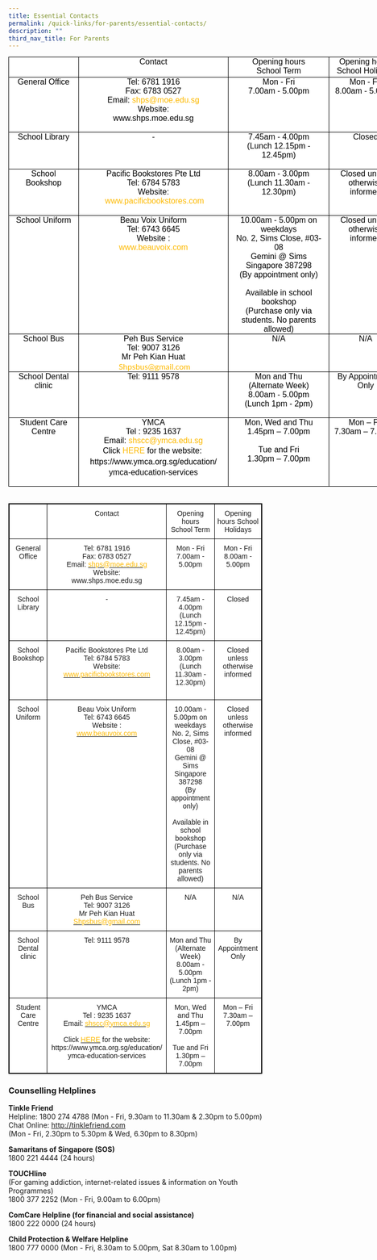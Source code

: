 ```yaml
---
title: Essential Contacts
permalink: /quick-links/for-parents/essential-contacts/
description: ""
third_nav_title: For Parents
---
```

<table style="margin: 0px 10px 0px 0px; outline: 0px; padding: 0px; color: rgb(0, 0, 0); font-family: Lato, sans-serif; font-size: 16px; font-style: normal; font-variant-ligatures: normal; font-variant-caps: normal; font-weight: 400; letter-spacing: normal; orphans: 2; text-transform: none; white-space: normal; widows: 2; word-spacing: 0px; -webkit-text-stroke-width: 0px; background-color: rgb(255, 255, 255); text-decoration-thickness: initial; text-decoration-style: initial; text-decoration-color: initial; text-align: center; width: 782.458px; border-collapse: collapse; border: none;" width="0" cellpadding="0" cellspacing="0" border="1" class="MsoTableGrid ive_eobj_left"><tbody style="margin: 0px; outline: 0px; padding: 0px;"><tr style="margin: 0px; outline: 0px; padding: 0px; height: 29.65pt;"><td style="margin: 0px; outline: 0px; padding: 0cm 5.4pt; width: 123px; border: 1pt solid windowtext; height: 29.65pt;" valign="top" width="151"><p style="margin: 0px 0px 0.0001pt; outline: 0px; padding: 0px; line-height: normal; text-align: center;" class="MsoNormal"><font style="margin: 0px; outline: 0px; padding: 0px;" face="verdana, sans-serif"><span style="margin: 0px; outline: 0px; padding: 0px; font-size: 12pt; background-color: initial;"><br class="Apple-interchange-newline">&nbsp;</span><br style="margin: 0px; outline: 0px; padding: 0px;"></font></p></td><td style="margin: 0px; outline: 0px; padding: 0cm 5.4pt; width: 299px; border-top: 1pt solid windowtext; border-right: 1pt solid windowtext; border-bottom: 1pt solid windowtext; border-image: initial; border-left: none; height: 29.65pt;" valign="top" width="198"><p style="margin: 0px 0px 0.0001pt; outline: 0px; padding: 0px; line-height: normal; text-align: center;" class="MsoNormal"><span style="margin: 0px; outline: 0px; padding: 0px; font-size: 12pt;"><font style="margin: 0px; outline: 0px; padding: 0px;" face="verdana, sans-serif">Contact</font></span></p></td><td style="margin: 0px; outline: 0px; padding: 0cm 5.4pt; width: 222px; border-top: 1pt solid windowtext; border-right: 1pt solid windowtext; border-bottom: 1pt solid windowtext; border-image: initial; border-left: none; height: 29.65pt;" valign="top" width="200"><p style="margin: 0px 0px 0.0001pt; outline: 0px; padding: 0px; line-height: normal; text-align: center;" class="MsoNormal"><span style="margin: 0px; outline: 0px; padding: 0px; font-size: 12pt;"><font style="margin: 0px; outline: 0px; padding: 0px;" face="verdana, sans-serif">Opening hours</font></span></p><p style="margin: 0px 0px 0.0001pt; outline: 0px; padding: 0px; line-height: normal; text-align: center;" class="MsoNormal"><span style="margin: 0px; outline: 0px; padding: 0px; font-size: 12pt;"><font style="margin: 0px; outline: 0px; padding: 0px;" face="verdana, sans-serif">School Term</font></span></p></td><td style="margin: 0px; outline: 0px; padding: 0cm 5.4pt; width: 138px; border-top: 1pt solid windowtext; border-right: 1pt solid windowtext; border-bottom: 1pt solid windowtext; border-image: initial; border-left: none; height: 29.65pt;" valign="top" width="151"><p style="margin: 0px 0px 0.0001pt; outline: 0px; padding: 0px; line-height: normal; text-align: center;" class="MsoNormal"><span style="margin: 0px; outline: 0px; padding: 0px; font-size: 12pt;"><font style="margin: 0px; outline: 0px; padding: 0px;" face="verdana, sans-serif">Opening hours School Holidays</font></span></p></td></tr><tr style="margin: 0px; outline: 0px; padding: 0px; height: 51.65pt;"><td style="margin: 0px; outline: 0px; padding: 0cm 5.4pt; width: 4cm; border-right: 1pt solid windowtext; border-bottom: 1pt solid windowtext; border-left: 1pt solid windowtext; border-image: initial; border-top: none; height: 51.65pt;" valign="top" width="151"><p style="margin: 0px 0px 0.0001pt; outline: 0px; padding: 0px; line-height: normal; text-align: center;" class="MsoNormal"><span style="margin: 0px; outline: 0px; padding: 0px; font-size: 12pt;"><font style="margin: 0px; outline: 0px; padding: 0px;" face="verdana, sans-serif">General Office</font></span></p></td><td style="margin: 0px; outline: 0px; padding: 0cm 5.4pt; width: 148.1pt; border-top: none; border-left: none; border-bottom: 1pt solid windowtext; border-right: 1pt solid windowtext; height: 51.65pt;" valign="top" width="198"><p style="margin: 0px 0px 0.0001pt; outline: 0px; padding: 0px; line-height: normal; text-align: center;" class="MsoNormal"><span style="margin: 0px; outline: 0px; padding: 0px; font-size: 12pt;"><font style="margin: 0px; outline: 0px; padding: 0px;" face="verdana, sans-serif">Tel: 6781 1916</font></span></p><p style="margin: 0px 0px 0.0001pt; outline: 0px; padding: 0px; line-height: normal; text-align: center;" class="MsoNormal"><span style="margin: 0px; outline: 0px; padding: 0px; font-size: 12pt;"><font style="margin: 0px; outline: 0px; padding: 0px;" face="verdana, sans-serif">Fax: 6783 0527</font></span></p><p style="margin: 0px 0px 0.0001pt; outline: 0px; padding: 0px; line-height: normal; text-align: center;" class="MsoNormal"><span style="margin: 0px; outline: 0px; padding: 0px; font-size: 12pt;"><font style="margin: 0px; outline: 0px; padding: 0px;" face="verdana, sans-serif">Email:<span>&nbsp;</span><a style="margin: 0px; outline: 0px; padding: 0px; color: rgb(253, 185, 0); text-decoration: none;" target="" href="mailto:shps@moe.edu.sg">shps@moe.edu.sg</a></font></span></p><p style="margin: 0px 0px 0.0001pt; outline: 0px; padding: 0px; line-height: normal; text-align: center;" class="MsoNormal"><span style="margin: 0px; outline: 0px; padding: 0px; font-size: 12pt;"><font style="margin: 0px; outline: 0px; padding: 0px;" face="verdana, sans-serif">Website:</font></span></p><p style="margin: 0px 0px 0.0001pt; outline: 0px; padding: 0px; line-height: normal; text-align: center;" class="MsoNormal"><span style="margin: 0px; outline: 0px; padding: 0px; font-size: 12pt;"><font style="margin: 0px; outline: 0px; padding: 0px;" face="verdana, sans-serif">www.shps.moe.edu.sg</font></span></p><p style="margin: 0px 0px 0.0001pt; outline: 0px; padding: 0px; line-height: normal; text-align: center;" class="MsoNormal"><span style="margin: 0px; outline: 0px; padding: 0px; font-size: 12pt;"><font style="margin: 0px; outline: 0px; padding: 0px;" face="verdana, sans-serif">&nbsp;</font></span></p></td><td style="margin: 0px; outline: 0px; padding: 0cm 5.4pt; width: 149.7pt; border-top: none; border-left: none; border-bottom: 1pt solid windowtext; border-right: 1pt solid windowtext; height: 51.65pt;" valign="top" width="200"><p style="margin: 0px 0px 0.0001pt; outline: 0px; padding: 0px; line-height: normal; text-align: center;" class="MsoNormal"><span style="margin: 0px; outline: 0px; padding: 0px; font-size: 12pt;"><font style="margin: 0px; outline: 0px; padding: 0px;" face="verdana, sans-serif">Mon - Fri</font></span></p><p style="margin: 0px 0px 0.0001pt; outline: 0px; padding: 0px; line-height: normal; text-align: center;" class="MsoNormal"><span style="margin: 0px; outline: 0px; padding: 0px; font-size: 12pt;"><font style="margin: 0px; outline: 0px; padding: 0px;" face="verdana, sans-serif">7.00am - 5.00pm</font></span></p><p style="margin: 0px 0px 0.0001pt; outline: 0px; padding: 0px; line-height: normal; text-align: center;" class="MsoNormal"><span style="margin: 0px; outline: 0px; padding: 0px; font-size: 12pt;"><font style="margin: 0px; outline: 0px; padding: 0px;" face="verdana, sans-serif">&nbsp;</font></span></p></td><td style="margin: 0px; outline: 0px; padding: 0cm 5.4pt; width: 4cm; border-top: none; border-left: none; border-bottom: 1pt solid windowtext; border-right: 1pt solid windowtext; height: 51.65pt;" valign="top" width="151"><p style="margin: 0px 0px 0.0001pt; outline: 0px; padding: 0px; line-height: normal; text-align: center;" class="MsoNormal"><span style="margin: 0px; outline: 0px; padding: 0px; font-size: 12pt;"><font style="margin: 0px; outline: 0px; padding: 0px;" face="verdana, sans-serif">Mon - Fri</font></span></p><p style="margin: 0px 0px 0.0001pt; outline: 0px; padding: 0px; line-height: normal; text-align: center;" class="MsoNormal"><font style="margin: 0px; outline: 0px; padding: 0px;" face="verdana, sans-serif"><span style="margin: 0px; outline: 0px; padding: 0px; font-size: 12pt;">8.00am - 5.00pm</span><span style="margin: 0px; outline: 0px; padding: 0px; font-size: 12pt;"></span></font></p></td></tr><tr style="margin: 0px; outline: 0px; padding: 0px; height: 30.5pt;"><td style="margin: 0px; outline: 0px; padding: 0cm 5.4pt; width: 4cm; border-right: 1pt solid windowtext; border-bottom: 1pt solid windowtext; border-left: 1pt solid windowtext; border-image: initial; border-top: none; height: 30.5pt;" valign="top" width="151"><p style="margin: 0px 0px 0.0001pt; outline: 0px; padding: 0px; line-height: normal; text-align: center;" class="MsoNormal"><span style="margin: 0px; outline: 0px; padding: 0px; font-size: 12pt;"><font style="margin: 0px; outline: 0px; padding: 0px;" face="verdana, sans-serif">School Library</font></span></p><p style="margin: 0px 0px 0.0001pt; outline: 0px; padding: 0px; line-height: normal; text-align: center;" class="MsoNormal"><span style="margin: 0px; outline: 0px; padding: 0px; font-size: 12pt;"><font style="margin: 0px; outline: 0px; padding: 0px;" face="verdana, sans-serif">&nbsp;</font></span></p></td><td style="margin: 0px; outline: 0px; padding: 0cm 5.4pt; width: 148.1pt; border-top: none; border-left: none; border-bottom: 1pt solid windowtext; border-right: 1pt solid windowtext; height: 30.5pt;" valign="top" width="198"><p style="margin: 0px 0px 0.0001pt; outline: 0px; padding: 0px; line-height: normal; text-align: center;" class="MsoNormal"><span style="margin: 0px; outline: 0px; padding: 0px; font-size: 12pt;"><font style="margin: 0px; outline: 0px; padding: 0px;" face="verdana, sans-serif">-</font></span></p></td><td style="margin: 0px; outline: 0px; padding: 0cm 5.4pt; width: 149.7pt; border-top: none; border-left: none; border-bottom: 1pt solid windowtext; border-right: 1pt solid windowtext; height: 30.5pt;" valign="top" width="200"><p style="margin: 0px 0px 0.0001pt; outline: 0px; padding: 0px; line-height: normal; text-align: center;" class="MsoNormal"><span style="margin: 0px; outline: 0px; padding: 0px; font-size: 12pt;"><font style="margin: 0px; outline: 0px; padding: 0px;" face="verdana, sans-serif">7.45am - 4.00pm</font></span></p><p style="margin: 0px 0px 0.0001pt; outline: 0px; padding: 0px; line-height: normal; text-align: center;" class="MsoNormal"><span style="margin: 0px; outline: 0px; padding: 0px; font-size: 12pt;"><font style="margin: 0px; outline: 0px; padding: 0px;" face="verdana, sans-serif">(Lunch&nbsp;</font></span><span style="margin: 0px; outline: 0px; padding: 0px; font-family: verdana, sans-serif; font-size: 12pt; background-color: initial;">12.15pm - 12.45pm)</span></p><p style="margin: 0px 0px 0.0001pt; outline: 0px; padding: 0px; line-height: normal; text-align: center;" class="MsoNormal"><span style="margin: 0px; outline: 0px; padding: 0px; font-size: 12pt;"><font style="margin: 0px; outline: 0px; padding: 0px;" face="verdana, sans-serif">&nbsp;</font></span></p></td><td style="margin: 0px; outline: 0px; padding: 0cm 5.4pt; width: 4cm; border-top: none; border-left: none; border-bottom: 1pt solid windowtext; border-right: 1pt solid windowtext; height: 30.5pt;" valign="top" width="151"><p style="margin: 0px 0px 0.0001pt; outline: 0px; padding: 0px; line-height: normal; text-align: center;" class="MsoNormal"><span style="margin: 0px; outline: 0px; padding: 0px; font-size: 12pt;"><font style="margin: 0px; outline: 0px; padding: 0px;" face="verdana, sans-serif">Closed</font></span></p></td></tr><tr style="margin: 0px; outline: 0px; padding: 0px; height: 55pt;"><td style="margin: 0px; outline: 0px; padding: 0cm 5.4pt; width: 4cm; border-right: 1pt solid windowtext; border-bottom: 1pt solid windowtext; border-left: 1pt solid windowtext; border-image: initial; border-top: none; height: 55pt;" valign="top" width="151"><p style="margin: 0px 0px 0.0001pt; outline: 0px; padding: 0px; line-height: normal; text-align: center;" class="MsoNormal"><span style="margin: 0px; outline: 0px; padding: 0px; font-size: 12pt;"><font style="margin: 0px; outline: 0px; padding: 0px;" face="verdana, sans-serif">School Bookshop</font></span></p></td><td style="margin: 0px; outline: 0px; padding: 0cm 5.4pt; width: 148.1pt; border-top: none; border-left: none; border-bottom: 1pt solid windowtext; border-right: 1pt solid windowtext; height: 55pt;" valign="top" width="198"><p style="margin: 0px 0px 0.0001pt; outline: 0px; padding: 0px; line-height: normal; text-align: center;" class="MsoNormal"><span style="margin: 0px; outline: 0px; padding: 0px; font-size: 12pt;"><font style="margin: 0px; outline: 0px; padding: 0px;" face="verdana, sans-serif">Pacific Bookstores Pte Ltd</font></span></p><p style="margin: 0px 0px 0.0001pt; outline: 0px; padding: 0px; line-height: normal; text-align: center;" class="MsoNormal"><span style="margin: 0px; outline: 0px; padding: 0px; font-size: 12pt;"><font style="margin: 0px; outline: 0px; padding: 0px;" face="verdana, sans-serif">Tel:&nbsp;</font></span><span style="margin: 0px; outline: 0px; padding: 0px; background-color: initial;"><font style="margin: 0px; outline: 0px; padding: 0px;" face="verdana, sans-serif">6784 5783</font></span></p><p style="margin: 0px 0px 0.0001pt; outline: 0px; padding: 0px; line-height: normal; text-align: center;" class="MsoNormal"><span style="margin: 0px; outline: 0px; padding: 0px; font-size: 12pt;"><font style="margin: 0px; outline: 0px; padding: 0px;" face="verdana, sans-serif">Website:</font></span></p><p style="margin: 0px 0px 0.0001pt; outline: 0px; padding: 0px; line-height: normal; text-align: center;" class="MsoNormal"><span style="margin: 0px; outline: 0px; padding: 0px; font-size: 12pt;"><font style="margin: 0px; outline: 0px; padding: 0px;" face="verdana, sans-serif">&nbsp;</font></span><span style="margin: 0px; outline: 0px; padding: 0px; font-family: verdana, sans-serif; font-size: 12pt; background-color: initial;"><a style="margin: 0px; outline: 0px; padding: 0px; color: rgb(253, 185, 0); text-decoration: none;" target="_blank" href="http://www.pacificbookstores.com/">www.pacificbookstores.com</a></span></p></td><td style="margin: 0px; outline: 0px; padding: 0cm 5.4pt; width: 149.7pt; border-top: none; border-left: none; border-bottom: 1pt solid windowtext; border-right: 1pt solid windowtext; height: 55pt;" valign="top" width="200"><p style="margin: 0px 0px 0.0001pt; outline: 0px; padding: 0px; line-height: normal; text-align: center;" class="MsoNormal"><span style="margin: 0px; outline: 0px; padding: 0px; font-size: 12pt;"><font style="margin: 0px; outline: 0px; padding: 0px;" face="verdana, sans-serif">8.00am - 3.00pm</font></span></p><p style="margin: 0px 0px 0.0001pt; outline: 0px; padding: 0px; line-height: normal; text-align: center;" class="MsoNormal"><span style="margin: 0px; outline: 0px; padding: 0px; font-size: 12pt;"><font style="margin: 0px; outline: 0px; padding: 0px;" face="verdana, sans-serif">(Lunch 11.30am - 12.30pm)</font></span></p><p style="margin: 0px 0px 0.0001pt; outline: 0px; padding: 0px; line-height: normal; text-align: center;" class="MsoNormal"><br style="margin: 0px; outline: 0px; padding: 0px;"></p><p style="margin: 0px 0px 0.0001pt; outline: 0px; padding: 0px; line-height: normal; text-align: center;" class="MsoNormal"><span style="margin: 0px; outline: 0px; padding: 0px; font-size: 12pt;"><font style="margin: 0px; outline: 0px; padding: 0px;" face="verdana, sans-serif">&nbsp;</font></span></p></td><td style="margin: 0px; outline: 0px; padding: 0cm 5.4pt; width: 4cm; border-top: none; border-left: none; border-bottom: 1pt solid windowtext; border-right: 1pt solid windowtext; height: 55pt;" valign="top" width="151"><p style="margin: 0px 0px 0.0001pt; outline: 0px; padding: 0px; line-height: normal; text-align: center;" class="MsoNormal"><span style="margin: 0px; outline: 0px; padding: 0px; font-size: 12pt;"><font style="margin: 0px; outline: 0px; padding: 0px;" face="verdana, sans-serif">Closed unless</font></span></p><p style="margin: 0px 0px 0.0001pt; outline: 0px; padding: 0px; line-height: normal; text-align: center;" class="MsoNormal"><span style="margin: 0px; outline: 0px; padding: 0px; font-size: 12pt;"><font style="margin: 0px; outline: 0px; padding: 0px;" face="verdana, sans-serif">otherwise informed</font></span></p></td></tr><tr style="margin: 0px; outline: 0px; padding: 0px; height: 41.5pt;"><td style="margin: 0px; outline: 0px; padding: 0cm 5.4pt; width: 4cm; border-right: 1pt solid windowtext; border-bottom: 1pt solid windowtext; border-left: 1pt solid windowtext; border-image: initial; border-top: none; height: 41.5pt;" valign="top" width="151"><p style="margin: 0px 0px 0.0001pt; outline: 0px; padding: 0px; line-height: normal; text-align: center;" class="MsoNormal"><span style="margin: 0px; outline: 0px; padding: 0px; font-size: 12pt;"><font style="margin: 0px; outline: 0px; padding: 0px;" face="verdana, sans-serif">School Uniform</font></span></p></td><td style="margin: 0px; outline: 0px; padding: 0cm 5.4pt; width: 148.1pt; border-top: none; border-left: none; border-bottom: 1pt solid windowtext; border-right: 1pt solid windowtext; height: 41.5pt;" valign="top" width="198"><p style="margin: 0px 0px 0.0001pt; outline: 0px; padding: 0px; line-height: normal; text-align: center;" class="MsoNormal"><span style="margin: 0px; outline: 0px; padding: 0px; font-size: 12pt;"><font style="margin: 0px; outline: 0px; padding: 0px;" face="verdana, sans-serif">Beau Voix Uniform</font></span></p><p style="margin: 0px 0px 0.0001pt; outline: 0px; padding: 0px; line-height: normal; text-align: center;" class="MsoNormal"><span style="margin: 0px; outline: 0px; padding: 0px; font-size: 12pt;"><font style="margin: 0px; outline: 0px; padding: 0px;" face="verdana, sans-serif">Tel: 6743 6645</font></span></p><p style="margin: 0px 0px 0.0001pt; outline: 0px; padding: 0px; line-height: normal; text-align: center;" class="MsoNormal"><span style="margin: 0px; outline: 0px; padding: 0px; font-size: 12pt;"><font style="margin: 0px; outline: 0px; padding: 0px;" face="verdana, sans-serif">Website :</font></span></p><p style="margin: 0px 0px 0.0001pt; outline: 0px; padding: 0px; line-height: normal; text-align: center;" class="MsoNormal"><span style="margin: 0px; outline: 0px; padding: 0px; font-size: 12pt;"><font style="margin: 0px; outline: 0px; padding: 0px;" face="verdana, sans-serif"><a style="margin: 0px; outline: 0px; padding: 0px; color: rgb(253, 185, 0); text-decoration: none;" target="_blank" href="http://www.beauvoix.com/">www.beauvoix.com</a></font></span></p><p style="margin: 0px 0px 0.0001pt; outline: 0px; padding: 0px; line-height: normal; text-align: center;" class="MsoNormal"><span style="margin: 0px; outline: 0px; padding: 0px; font-size: 12pt;"><font style="margin: 0px; outline: 0px; padding: 0px;" face="verdana, sans-serif">&nbsp;</font></span></p></td><td style="margin: 0px; outline: 0px; padding: 0cm 5.4pt; width: 149.7pt; border-top: none; border-left: none; border-bottom: 1pt solid windowtext; border-right: 1pt solid windowtext; height: 41.5pt;" valign="top" width="200"><p style="margin: 0px 0px 0.0001pt; outline: 0px; padding: 0px; line-height: normal; text-align: center;" class="MsoNormal"><font style="margin: 0px; outline: 0px; padding: 0px;" face="verdana, sans-serif">10.00am - 5.00pm on weekdays</font></p><p style="margin: 0px 0px 0.0001pt; outline: 0px; padding: 0px; line-height: normal; text-align: center;" class="MsoNormal"><font style="margin: 0px; outline: 0px; padding: 0px;" face="verdana, sans-serif">No. 2, Sims Close, #03-08</font></p><p style="margin: 0px 0px 0.0001pt; outline: 0px; padding: 0px; line-height: normal; text-align: center;" class="MsoNormal"><font style="margin: 0px; outline: 0px; padding: 0px;" face="verdana, sans-serif">Gemini @ Sims</font></p><p style="margin: 0px 0px 0.0001pt; outline: 0px; padding: 0px; line-height: normal; text-align: center;" class="MsoNormal"><font style="margin: 0px; outline: 0px; padding: 0px;" face="verdana, sans-serif">Singapore 387298</font></p><p style="margin: 0px 0px 0.0001pt; outline: 0px; padding: 0px; line-height: normal; text-align: center;" class="MsoNormal"><font style="margin: 0px; outline: 0px; padding: 0px;" face="verdana, sans-serif">(By appointment only)</font></p><p style="margin: 0px 0px 0.0001pt; outline: 0px; padding: 0px; line-height: normal; text-align: center;" class="MsoNormal"><font style="margin: 0px; outline: 0px; padding: 0px;" face="verdana, sans-serif"><br style="margin: 0px; outline: 0px; padding: 0px;"></font></p><p style="margin: 0px 0px 0.0001pt; outline: 0px; padding: 0px; line-height: normal; text-align: center;" class="MsoNormal"><font style="margin: 0px; outline: 0px; padding: 0px;" face="verdana, sans-serif">Available in school bookshop</font></p><p style="margin: 0px 0px 0.0001pt; outline: 0px; padding: 0px; line-height: normal; text-align: center;" class="MsoNormal"><font style="margin: 0px; outline: 0px; padding: 0px;" face="verdana, sans-serif">(Purchase only via students. No parents allowed)</font></p></td><td style="margin: 0px; outline: 0px; padding: 0cm 5.4pt; width: 4cm; border-top: none; border-left: none; border-bottom: 1pt solid windowtext; border-right: 1pt solid windowtext; height: 41.5pt;" valign="top" width="151"><p style="margin: 0px 0px 0.0001pt; outline: 0px; padding: 0px; line-height: normal; text-align: center;" class="MsoNormal"><span style="margin: 0px; outline: 0px; padding: 0px; font-size: 12pt;"><font style="margin: 0px; outline: 0px; padding: 0px;" face="verdana, sans-serif">Closed unless</font></span></p><p style="margin: 0px 0px 0.0001pt; outline: 0px; padding: 0px; line-height: normal; text-align: center;" class="MsoNormal"><font style="margin: 0px; outline: 0px; padding: 0px;" face="verdana, sans-serif"><span style="margin: 0px; outline: 0px; padding: 0px; font-size: 12pt;">otherwise informed</span><span style="margin: 0px; outline: 0px; padding: 0px; font-size: 12pt;"></span></font></p></td></tr><tr style="margin: 0px; outline: 0px; padding: 0px; height: 44.9pt;"><td style="margin: 0px; outline: 0px; padding: 0cm 5.4pt; width: 4cm; border-right: 1pt solid windowtext; border-bottom: 1pt solid windowtext; border-left: 1pt solid windowtext; border-image: initial; border-top: none; height: 44.9pt;" valign="top" width="151"><p style="margin: 0px 0px 0.0001pt; outline: 0px; padding: 0px; line-height: normal; text-align: center;" class="MsoNormal"><span style="margin: 0px; outline: 0px; padding: 0px; font-size: 12pt;"><font style="margin: 0px; outline: 0px; padding: 0px;" face="verdana, sans-serif">School Bus</font></span></p></td><td style="margin: 0px; outline: 0px; padding: 0cm 5.4pt; width: 148.1pt; border-top: none; border-left: none; border-bottom: 1pt solid windowtext; border-right: 1pt solid windowtext; height: 44.9pt;" valign="top" width="198"><p style="margin: 0px 0px 0.0001pt; outline: 0px; padding: 0px; line-height: normal; text-align: center;" class="MsoNormal"><span style="margin: 0px; outline: 0px; padding: 0px; font-size: 12pt;"><font style="margin: 0px; outline: 0px; padding: 0px;" face="verdana, sans-serif">Peh Bus Service</font></span></p><p style="margin: 0px 0px 0.0001pt; outline: 0px; padding: 0px; line-height: normal; text-align: center;" class="MsoNormal"><span style="margin: 0px; outline: 0px; padding: 0px; font-size: 12pt;"><font style="margin: 0px; outline: 0px; padding: 0px;" face="verdana, sans-serif">Tel: 9007 3126</font></span></p><p style="margin: 0px 0px 0.0001pt; outline: 0px; padding: 0px; line-height: normal; text-align: center;" class="MsoNormal"><span style="margin: 0px; outline: 0px; padding: 0px; font-size: 12pt;"><font style="margin: 0px; outline: 0px; padding: 0px;" face="verdana, sans-serif">Mr Peh Kian Huat</font></span></p><p style="margin: 0px 0px 0.0001pt; outline: 0px; padding: 0px; line-height: normal; text-align: center;" class="MsoNormal"><a style="margin: 0px; outline: 0px; padding: 0px; color: rgb(253, 185, 0); text-decoration: none; background-color: initial;" href="mailto:Shpsbus@gmail.com"></a><span style="margin: 0px; outline: 0px; padding: 0px; font-size: 12pt;"><font style="margin: 0px; outline: 0px; padding: 0px;" face="verdana, sans-serif">&nbsp;</font></span><span style="margin: 0px; outline: 0px; padding: 0px; background-color: initial;"><font style="margin: 0px; outline: 0px; padding: 0px;" face="verdana, sans-serif"></font></span><a style="margin: 0px; outline: 0px; padding: 0px; color: rgb(253, 185, 0); text-decoration: none; background-color: initial;" target="" href="mailto:Shpsbus@gmail.com">Shpsbus@gmail.com</a></p></td><td style="margin: 0px; outline: 0px; padding: 0cm 5.4pt; width: 149.7pt; border-top: none; border-left: none; border-bottom: 1pt solid windowtext; border-right: 1pt solid windowtext; height: 44.9pt;" valign="top" width="200"><p style="margin: 0px 0px 0.0001pt; outline: 0px; padding: 0px; line-height: normal; text-align: center;" class="MsoNormal"><span style="margin: 0px; outline: 0px; padding: 0px; font-size: 12pt;"><font style="margin: 0px; outline: 0px; padding: 0px;" face="verdana, sans-serif">N/A</font></span></p></td><td style="margin: 0px; outline: 0px; padding: 0cm 5.4pt; width: 4cm; border-top: none; border-left: none; border-bottom: 1pt solid windowtext; border-right: 1pt solid windowtext; height: 44.9pt;" valign="top" width="151"><p style="margin: 0px 0px 0.0001pt; outline: 0px; padding: 0px; line-height: normal; text-align: center;" class="MsoNormal"><span style="margin: 0px; outline: 0px; padding: 0px; font-size: 12pt;"><font style="margin: 0px; outline: 0px; padding: 0px;" face="verdana, sans-serif">N/A</font></span></p></td></tr><tr style="margin: 0px; outline: 0px; padding: 0px; height: 41.5pt;"><td style="margin: 0px; outline: 0px; padding: 0cm 5.4pt; width: 4cm; border-right: 1pt solid windowtext; border-bottom: 1pt solid windowtext; border-left: 1pt solid windowtext; border-image: initial; border-top: none; height: 41.5pt;" valign="top" width="151"><p style="margin: 0px 0px 0.0001pt; outline: 0px; padding: 0px; line-height: normal; text-align: center;" class="MsoNormal"><span style="margin: 0px; outline: 0px; padding: 0px; font-size: 12pt;"><font style="margin: 0px; outline: 0px; padding: 0px;" face="verdana, sans-serif">School Dental clinic</font></span></p><p style="margin: 0px 0px 0.0001pt; outline: 0px; padding: 0px; line-height: normal; text-align: center;" class="MsoNormal"><span style="margin: 0px; outline: 0px; padding: 0px; font-size: 12pt;"><font style="margin: 0px; outline: 0px; padding: 0px;" face="verdana, sans-serif">&nbsp;</font></span></p></td><td style="margin: 0px; outline: 0px; padding: 0cm 5.4pt; width: 148.1pt; border-top: none; border-left: none; border-bottom: 1pt solid windowtext; border-right: 1pt solid windowtext; height: 41.5pt;" valign="top" width="198"><p style="margin: 0px 0px 0.0001pt; outline: 0px; padding: 0px; line-height: normal; text-align: center;" class="MsoNormal"><font style="margin: 0px; outline: 0px; padding: 0px;" face="verdana, sans-serif"><span style="margin: 0px; outline: 0px; padding: 0px; font-size: 12pt;">Tel: 9111 9578</span></font></p></td><td style="margin: 0px; outline: 0px; padding: 0cm 5.4pt; width: 149.7pt; border-top: none; border-left: none; border-bottom: 1pt solid windowtext; border-right: 1pt solid windowtext; height: 41.5pt;" valign="top" width="200"><p style="margin: 0px 0px 0.0001pt; outline: 0px; padding: 0px; line-height: normal; text-align: center;" class="MsoNormal"><span style="margin: 0px; outline: 0px; padding: 0px; font-size: 12pt;"><font style="margin: 0px; outline: 0px; padding: 0px;" face="verdana, sans-serif">Mon and Thu</font></span></p><p style="margin: 0px 0px 0.0001pt; outline: 0px; padding: 0px; line-height: normal; text-align: center;" class="MsoNormal"><span style="margin: 0px; outline: 0px; padding: 0px; font-size: 12pt;"><font style="margin: 0px; outline: 0px; padding: 0px;" face="verdana, sans-serif">(Alternate Week)</font></span></p><p style="margin: 0px 0px 0.0001pt; outline: 0px; padding: 0px; line-height: normal; text-align: center;" class="MsoNormal"><span style="margin: 0px; outline: 0px; padding: 0px; font-size: 12pt;"><font style="margin: 0px; outline: 0px; padding: 0px;" face="verdana, sans-serif">8.00am - 5.00pm</font></span></p><p style="margin: 0px 0px 0.0001pt; outline: 0px; padding: 0px; line-height: normal; text-align: center;" class="MsoNormal"><span style="margin: 0px; outline: 0px; padding: 0px; font-size: 12pt;"><font style="margin: 0px; outline: 0px; padding: 0px;" face="verdana, sans-serif">(Lunch 1pm - 2pm)</font></span></p><p style="margin: 0px 0px 0.0001pt; outline: 0px; padding: 0px; line-height: normal; text-align: center;" class="MsoNormal"><span style="margin: 0px; outline: 0px; padding: 0px; font-size: 12pt;"><font style="margin: 0px; outline: 0px; padding: 0px;" face="verdana, sans-serif">&nbsp;</font></span></p></td><td style="margin: 0px; outline: 0px; padding: 0cm 5.4pt; width: 4cm; border-top: none; border-left: none; border-bottom: 1pt solid windowtext; border-right: 1pt solid windowtext; height: 41.5pt;" valign="top" width="151"><p style="margin: 0px 0px 0.0001pt; outline: 0px; padding: 0px; line-height: normal; text-align: center;" class="MsoNormal"><span style="margin: 0px; outline: 0px; padding: 0px; font-size: 12pt;"><font style="margin: 0px; outline: 0px; padding: 0px;" face="verdana, sans-serif">By Appointment</font></span></p><p style="margin: 0px 0px 0.0001pt; outline: 0px; padding: 0px; line-height: normal; text-align: center;" class="MsoNormal"><span style="margin: 0px; outline: 0px; padding: 0px; font-size: 12pt;"><font style="margin: 0px; outline: 0px; padding: 0px;" face="verdana, sans-serif">Only</font></span></p></td></tr><tr style="margin: 0px; outline: 0px; padding: 0px; height: 61.8pt;"><td style="margin: 0px; outline: 0px; padding: 0cm 5.4pt; width: 4cm; border-right: 1pt solid windowtext; border-bottom: 1pt solid windowtext; border-left: 1pt solid windowtext; border-image: initial; border-top: none; height: 61.8pt;" valign="top" width="151"><p style="margin: 0px 0px 0.0001pt; outline: 0px; padding: 0px; line-height: normal; text-align: center;" class="MsoNormal"><span style="margin: 0px; outline: 0px; padding: 0px; font-size: 12pt;"><font style="margin: 0px; outline: 0px; padding: 0px;" face="verdana, sans-serif">Student Care Centre</font></span></p></td><td style="margin: 0px; outline: 0px; padding: 0cm 5.4pt; width: 148.1pt; border-top: none; border-left: none; border-bottom: 1pt solid windowtext; border-right: 1pt solid windowtext; height: 61.8pt;" valign="top" width="198"><p style="margin: 0px 0px 0.0001pt; outline: 0px; padding: 0px; line-height: normal; text-align: center;" class="MsoNormal"><span style="margin: 0px; outline: 0px; padding: 0px; font-size: 12pt;"><font style="margin: 0px; outline: 0px; padding: 0px;" face="verdana, sans-serif">YMCA</font></span></p><p style="margin: 0px 0px 0.0001pt; outline: 0px; padding: 0px; line-height: normal; text-align: center;" class="MsoNormal"><span style="margin: 0px; outline: 0px; padding: 0px; font-size: 12pt;"><font style="margin: 0px; outline: 0px; padding: 0px;" face="verdana, sans-serif">Tel : 9235 1637</font></span></p><p style="margin: 0px 0px 0.0001pt; outline: 0px; padding: 0px; line-height: normal; text-align: center;" class="MsoNormal"><span style="margin: 0px; outline: 0px; padding: 0px; font-size: 12pt;"><font style="margin: 0px; outline: 0px; padding: 0px;" face="verdana, sans-serif">Email:<span>&nbsp;</span><a style="margin: 0px; outline: 0px; padding: 0px; color: rgb(253, 185, 0); text-decoration: none;" target="" href="mailto:shscc@ymca.edu.sg">shscc@ymca.edu.sg</a></font></span></p><p style="margin: 0px 0px 0.0001pt; outline: 0px; padding: 0px; line-height: normal;" class="MsoNormal"></p><div style="margin: 0px; outline: 0px; padding: 0px; line-height: 22.4px; text-align: center;"><span style="margin: 0px; outline: 0px; padding: 0px; font-size: 12pt; background-color: initial;"><font style="margin: 0px; outline: 0px; padding: 0px;" face="verdana, sans-serif">Click<span>&nbsp;</span><a style="margin: 0px; outline: 0px; padding: 0px; color: rgb(253, 185, 0); text-decoration: none;" target="_blank" href="https://www.ymca.org.sg/education/%20ymca-education-services">HERE</a><span>&nbsp;</span>for the website:&nbsp;</font></span></div><span style="margin: 0px; outline: 0px; padding: 0px; font-size: 12pt;"><font style="margin: 0px; outline: 0px; padding: 0px;" face="verdana, sans-serif"><div style="margin: 0px; outline: 0px; padding: 0px; line-height: 22.4px; text-align: center;"><span style="margin: 0px; outline: 0px; padding: 0px; font-size: 12pt; background-color: initial;">https://www.</span><span style="margin: 0px; outline: 0px; padding: 0px; font-size: 12pt; background-color: initial;">ymca.org.sg/education/</span></div></font></span><p style="margin: 0px 0px 0.0001pt; outline: 0px; padding: 0px; line-height: normal; text-align: center;" class="MsoNormal"><span style="margin: 0px; outline: 0px; padding: 0px; font-size: 12pt;"><font style="margin: 0px; outline: 0px; padding: 0px;" face="verdana, sans-serif">ymca-education-services</font></span></p><p style="margin: 0px 0px 0.0001pt; outline: 0px; padding: 0px; line-height: normal; text-align: center;" class="MsoNormal"><span style="margin: 0px; outline: 0px; padding: 0px; font-size: 12pt;"><font style="margin: 0px; outline: 0px; padding: 0px;" face="verdana, sans-serif">&nbsp;</font></span></p></td><td style="margin: 0px; outline: 0px; padding: 0cm 5.4pt; width: 149.7pt; border-top: none; border-left: none; border-bottom: 1pt solid windowtext; border-right: 1pt solid windowtext; height: 61.8pt;" valign="top" width="200"><p style="margin: 0px 0px 0.0001pt; outline: 0px; padding: 0px; line-height: normal; text-align: center;" class="MsoNormal"><span style="margin: 0px; outline: 0px; padding: 0px; font-size: 12pt;"><font style="margin: 0px; outline: 0px; padding: 0px;" face="verdana, sans-serif">Mon, Wed and Thu</font></span></p><p style="margin: 0px 0px 0.0001pt; outline: 0px; padding: 0px; line-height: normal; text-align: center;" class="MsoNormal"><span style="margin: 0px; outline: 0px; padding: 0px; font-size: 12pt;"><font style="margin: 0px; outline: 0px; padding: 0px;" face="verdana, sans-serif">1.45pm – 7.00pm</font></span></p><p style="margin: 0px 0px 0.0001pt; outline: 0px; padding: 0px; line-height: normal; text-align: center;" class="MsoNormal"><span style="margin: 0px; outline: 0px; padding: 0px; font-size: 12pt;"><font style="margin: 0px; outline: 0px; padding: 0px;" face="verdana, sans-serif"><br style="margin: 0px; outline: 0px; padding: 0px;"></font></span></p><p style="margin: 0px 0px 0.0001pt; outline: 0px; padding: 0px; line-height: normal; text-align: center;" class="MsoNormal"><span style="margin: 0px; outline: 0px; padding: 0px; font-size: 12pt;"><font style="margin: 0px; outline: 0px; padding: 0px;" face="verdana, sans-serif">Tue and Fri</font></span></p><p style="margin: 0px 0px 0.0001pt; outline: 0px; padding: 0px; line-height: normal; text-align: center;" class="MsoNormal"><font style="margin: 0px; outline: 0px; padding: 0px;" face="verdana, sans-serif"><span style="margin: 0px; outline: 0px; padding: 0px; font-size: 12pt;">1.30pm – 7.00pm</span><span style="margin: 0px; outline: 0px; padding: 0px; font-size: 12pt;"></span></font></p></td><td style="margin: 0px; outline: 0px; padding: 0cm 5.4pt; width: 4cm; border-top: none; border-left: none; border-bottom: 1pt solid windowtext; border-right: 1pt solid windowtext; height: 61.8pt;" valign="top" width="151"><p style="margin: 0px 0px 0.0001pt; outline: 0px; padding: 0px; line-height: normal; text-align: center;" class="MsoNormal"><span style="margin: 0px; outline: 0px; padding: 0px; font-size: 12pt;"><font style="margin: 0px; outline: 0px; padding: 0px;" face="verdana, sans-serif">Mon – Fri</font></span></p><p style="margin: 0px 0px 0.0001pt; outline: 0px; padding: 0px; line-height: normal; text-align: center;" class="MsoNormal"><span style="margin: 0px; outline: 0px; padding: 0px; font-size: 12pt;"><font style="margin: 0px; outline: 0px; padding: 0px;" face="verdana, sans-serif">7.30am – 7.00pm</font></span></p></td></tr></tbody></table><br>

<style type="text/css">
.tg  {border-collapse:collapse;border-spacing:0;}
.tg td{border-color:black;border-style:solid;border-width:1px;font-family:Arial, sans-serif;font-size:14px;
  overflow:hidden;padding:10px 5px;word-break:normal;}
.tg th{border-color:black;border-style:solid;border-width:1px;font-family:Arial, sans-serif;font-size:14px;
  font-weight:normal;overflow:hidden;padding:10px 5px;word-break:normal;}
.tg .tg-nbj5{background-color:#FFF;border-color:inherit;text-align:center;vertical-align:top}
</style>
<table class="tg" style="border: 1px solid black">
<thead>
  <tr style="border: 1px solid black">
    <th class="tg-nbj5" style="border: 1px solid black"><span style="background-color:initial"> </span><br></th>
    <th class="tg-nbj5" style="border: 1px solid black">Contact</th>
    <th class="tg-nbj5" style="border: 1px solid black">Opening hours<br>School Term</th>
    <th class="tg-nbj5" style="border: 1px solid black">Opening hours School Holidays</th>
  </tr>
</thead>
<tbody>
  <tr style="border: 1px solid black">
    <td class="tg-nbj5" style="border: 1px solid black">General Office</td>
    <td class="tg-nbj5" style="border: 1px solid black">Tel: 6781 1916<br>Fax: 6783 0527<br>Email: <a href="mailto:shps@moe.edu.sg"><span style="text-decoration:none;color:#FDB900">shps@moe.edu.sg</span></a><br>Website:<br>www.shps.moe.edu.sg<br> </td>
    <td class="tg-nbj5" style="border: 1px solid black">Mon - Fri<br>7.00am - 5.00pm<br> </td>
    <td class="tg-nbj5" style="border: 1px solid black">Mon - Fri<br>8.00am - 5.00pm</td>
  </tr>
  <tr style="border: 1px solid black">
    <td class="tg-nbj5" style="border: 1px solid black">School Library<br> </td>
    <td class="tg-nbj5" style="border: 1px solid black">-</td>
    <td class="tg-nbj5" style="border: 1px solid black">7.45am - 4.00pm<br>(Lunch <span style="background-color:initial">12.15pm - 12.45pm)</span><br> </td>
    <td class="tg-nbj5" style="border: 1px solid black">Closed</td>
  </tr>
  <tr style="border: 1px solid black">
    <td class="tg-nbj5" style="border: 1px solid black">School Bookshop</td>
    <td class="tg-nbj5" style="border: 1px solid black">Pacific Bookstores Pte Ltd<br>Tel: 6784 5783<br>Website:<br> <a href="http://www.pacificbookstores.com/"><span style="text-decoration:none;color:#FDB900">www.pacificbookstores.com</span></a></td>
    <td class="tg-nbj5" style="border: 1px solid black">8.00am - 3.00pm<br>(Lunch 11.30am - 12.30pm)<br><br> </td>
    <td class="tg-nbj5" style="border: 1px solid black">Closed unless<br>otherwise informed</td>
  </tr>
  <tr style="border: 1px solid black">
    <td class="tg-nbj5" style="border: 1px solid black">School Uniform</td>
    <td class="tg-nbj5" style="border: 1px solid black">Beau Voix Uniform<br>Tel: 6743 6645<br>Website :<br><a href="http://www.beauvoix.com/"><span style="text-decoration:none;color:#FDB900">www.beauvoix.com</span></a><br> </td>
    <td class="tg-nbj5" style="border: 1px solid black">10.00am - 5.00pm on weekdays<br>No. 2, Sims Close, #03-08<br>Gemini @ Sims<br>Singapore 387298<br>(By appointment only)<br><br>Available in school bookshop<br>(Purchase only via students. No parents allowed)</td>
    <td class="tg-nbj5">Closed unless<br>otherwise informed</td>
  </tr>
  <tr style="border: 1px solid black">
    <td class="tg-nbj5" style="border: 1px solid black">School Bus</td>
    <td class="tg-nbj5" style="border: 1px solid black">Peh Bus Service<br>Tel: 9007 3126<br>Mr Peh Kian Huat<br> <a href="mailto:Shpsbus@gmail.com"><span style="text-decoration:none;color:#FDB900;background-color:initial">Shpsbus@gmail.com</span></a></td>
    <td class="tg-nbj5" style="border: 1px solid black">N/A</td>
    <td class="tg-nbj5" style="border: 1px solid black">N/A</td>
  </tr>
  <tr style="border: 1px solid black">
    <td class="tg-nbj5" style="border: 1px solid black">School Dental clinic<br> </td>
    <td class="tg-nbj5" style="border: 1px solid black">Tel: 9111 9578</td>
    <td class="tg-nbj5" style="border: 1px solid black">Mon and Thu<br>(Alternate Week)<br>8.00am - 5.00pm<br>(Lunch 1pm - 2pm)<br> </td>
    <td class="tg-nbj5" style="border: 1px solid black">By Appointment<br>Only</td>
  </tr>
  <tr style="border: 1px solid black">
    <td class="tg-nbj5" style="border: 1px solid black">Student Care Centre</td>
    <td class="tg-nbj5" style="border: 1px solid black">YMCA<br>Tel : 9235 1637<br>Email: <a href="mailto:shscc@ymca.edu.sg"><span style="text-decoration:none;color:#FDB900">shscc@ymca.edu.sg</span></a><br><br>Click <a href="https://www.ymca.org.sg/education/%20ymca-education-services"><span style="text-decoration:none;color:#FDB900">HERE</span></a> for the website: <span style="background-color:initial">https://www.ymca.org.sg/education/</span><br>ymca-education-services<br> </td>
    <td class="tg-nbj5" style="border: 1px solid black">Mon, Wed and Thu<br>1.45pm – 7.00pm<br><br>Tue and Fri<br>1.30pm – 7.00pm</td>
    <td class="tg-nbj5" style="border: 1px solid black">Mon – Fri<br>7.30am – 7.00pm</td>
  </tr>
</tbody>
</table>

### **Counselling Helplines**

**Tinkle Friend**<br>
Helpline: 1800 274 4788 (Mon - Fri, 9.30am to 11.30am &amp; 2.30pm to 5.00pm) <br>
Chat Online: http://tinklefriend.com <br>
(Mon - Fri, 2.30pm to 5.30pm &amp; Wed, 6.30pm to 8.30pm)

**Samaritans of Singapore (SOS)** <br>
1800 221 4444 (24 hours)

**TOUCHline** <br>
(For gaming addiction, internet-related issues &amp; information on Youth Programmes) <br>
1800 377 2252 (Mon - Fri, 9.00am to 6.00pm)

**ComCare Helpline (for financial and social assistance)** <br>
1800 222 0000 (24 hours)

**Child Protection &amp; Welfare Helpline** <br>
1800 777 0000 (Mon - Fri, 8.30am to 5.00pm, Sat 8.30am to 1.00pm)